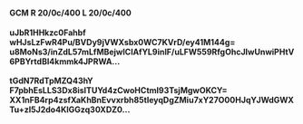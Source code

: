 #### GCM R 20/0c/400 L 20/0c/400
**uJbR1HHkzc0Fahbf**<br/>**wHJsLzFwR4Pu/BVDy9jVWXsbx0WC7KVrD/ey41M144g=**<br/>**u8MoNs3/inZdL57mLfMBejwlClAfYL9inIF/uLFW559RfgOhcJIwUnwiPHtV6PBYrtdBI4kmmk4JPRWA...**<br/><br/>
**tGdN7RdTpMZQ43hY**<br/>**F7pbhEsLLS3Dx8isITUYd4zCwoHCtml93TsjMgwOKCY=**<br/>**XX1nFB4rp4zsfXaKhBnEvvxrbh85tleyqDgZMiu7xY27O00HJqYJWdGWXTu+zl5J2do4KlGGzq30XDZ0...**